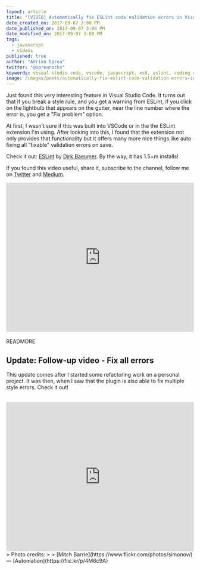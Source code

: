 ```yaml
---
layout: article
title: "[VIDEO] Automatically fix ESLint code validation errors in Visual Studio Code"
date_created_on: 2017-09-07 3:00 PM
date_published_on: 2017-09-07 3:00 PM
date_modified_on: 2017-09-07 3:00 PM
tags:
  - javascript
  - videos
published: true
author: "Adrian Oprea"
twitter: "@oprearocks"
keywords: visual studio code, vscode, javascript, es6, eslint, coding standards, stlye guide, airbnb javascript style guide, ecmascript
image: /images/posts/automatically-fix-eslint-code-validation-errors-in-visual-studio-code/post.jpg
---
```


Just found this very interesting feature in Visual Studio Code. It turns out that if you break a style rule, and you get a warning from ESLint, if you click on the lightbulb that appears on the gutter, near the line number where the error is, you get a "Fix problem" option.

At first, I wasn't sure if this was built into VSCode or in the the ESLint extension I'm using. After looking into this, I found that the extension not only provides that functionality but it offers many more nice things like auto fixing all "fixable" validation errors on save.

Check it out: [ESLint](https://marketplace.visualstudio.com/items?itemName=dbaeumer.vscode-eslint) by [Dirk Baeumer](https://marketplace.visualstudio.com/search?term=publisher%3A%22Dirk%20Baeumer%22&target=VSCode). By the way, it has 1.5+m installs!

If you found this video useful, share it, subscribe to the channel, follow me on [Twitter](https://twitter.com/@oprearocks) and [Medium](https://medium.com/@oprearocks).

<iframe width="100%" height="400" src="https://www.youtube.com/embed/zph3gV15__I" frameborder="0" allowfullscreen></iframe>
<br>
<br>
READMORE

## Update: Follow-up video - Fix all errors

This update comes after I started some refactoring work on a personal project. It was then, when I saw that the plugin is also able
to fix multiple style errors. Check it out!

<br>
<iframe width="100%" height="400" src="https://www.youtube.com/embed/qYOw2z6Og8I" frameborder="0" allowfullscreen></iframe>
<br>
> Photo credits:
>
> [Mitch Barrie](https://www.flickr.com/photos/simonov/) &mdash; [Automation](https://flic.kr/p/4M6c9A)
